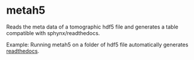 # metah5

Reads the meta data of a tomographic hdf5 file and generates a table compatible with sphynx/readthedocs.

Example: Running metah5 on a folder of hdf5 file automatically generates [readthedocs](https://docs2bm.readthedocs.io/en/latest/source/logs/item_000.html).
